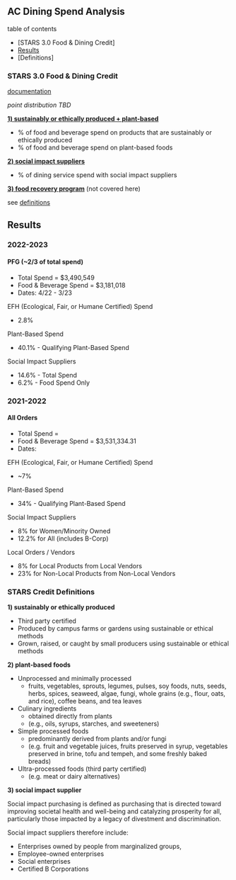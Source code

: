 ## AC Dining Spend Analysis

table of contents
- [STARS 3.0 Food & Dining Credit]
- [Results]()
- [Definitions]

### STARS 3.0 Food & Dining Credit

[documentation](https://docs.google.com/document/d/1UgIhYWWg5GS7cB9qYvRpw76-ThuQZJ2X1spEiS1fp_U/edit#heading=h.43oau9mq61o0)

*point distribution TBD*

[**1) sustainably or ethically produced + plant-based**](https://docs.google.com/document/d/1UgIhYWWg5GS7cB9qYvRpw76-ThuQZJ2X1spEiS1fp_U/edit#heading=h.7wz6nkbm6esg)
- % of food and beverage spend on products that are sustainably or ethically produced
- % of food and beverage spend on plant-based foods

[**2) social impact suppliers**](https://docs.google.com/document/d/1UgIhYWWg5GS7cB9qYvRpw76-ThuQZJ2X1spEiS1fp_U/edit#heading=h.daep987nhmhi)
- % of dining service spend with social impact suppliers

[**3) food recovery program**](https://docs.google.com/document/d/1UgIhYWWg5GS7cB9qYvRpw76-ThuQZJ2X1spEiS1fp_U/edit#heading=h.2epmtj4ei2qq) (not covered here)

see [definitions](#stars-credit-definitions)

## Results

### 2022-2023

#### PFG (~2/3 of total spend)
* Total Spend = $3,490,549
* Food & Beverage Spend = $3,181,018 
* Dates: 4/22 - 3/23

EFH (Ecological, Fair, or Humane Certified) Spend
- 2.8%

Plant-Based Spend
- 40.1% - Qualifying Plant-Based Spend

Social Impact Suppliers
- 14.6% - Total Spend
- 6.2% - Food Spend Only


### 2021-2022

#### All Orders
* Total Spend = 
* Food & Beverage Spend = $3,531,334.31
* Dates:

EFH (Ecological, Fair, or Humane Certified) Spend
- ~7%

Plant-Based Spend
- 34% - Qualifying Plant-Based Spend

Social Impact Suppliers
- 8% for Women/Minority Owned
- 12.2% for All (includes B-Corp)

Local Orders / Vendors
- 8% for Local Products from Local Vendors
- 23% for Non-Local Products from Non-Local Vendors


### STARS Credit Definitions

**1) sustainably or ethically produced**

- Third party certified
- Produced by campus farms or gardens using sustainable or ethical methods
- Grown, raised, or caught by small producers using sustainable or ethical methods

**2) plant-based foods**

- Unprocessed and minimally processed
  - fruits, vegetables, sprouts, legumes, pulses, soy foods, nuts, seeds, herbs, spices, seaweed, algae, fungi, whole grains (e.g., flour, oats, and rice), coffee beans, and tea leaves
- Culinary ingredients
  - obtained directly from plants 
  - (e.g., oils, syrups, starches, and sweeteners)
- Simple processed foods
  - predominantly derived from plants and/or fungi
  - (e.g. fruit and vegetable juices, fruits preserved in syrup, vegetables preserved in brine, tofu and tempeh, and some freshly baked breads)
- Ultra-processed foods (third party certified)
  - (e.g. meat or dairy alternatives)
  
**3) social impact supplier** 

Social impact purchasing is defined as purchasing that is directed toward improving societal health and well-being and catalyzing prosperity for all,  particularly those impacted by a legacy of divestment and discrimination. 

Social impact suppliers therefore include: 

- Enterprises owned by people from marginalized groups, 
- Employee-owned enterprises
- Social enterprises
- Certified B Corporations
